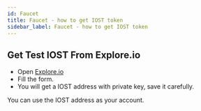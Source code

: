 ```yaml
---
id: Faucet
title: Faucet - how to get IOST token
sidebar_label: Faucet - how to get IOST token
---
```


## Get Test IOST From Explore.io

- Open [Explore.io](http://explorer.iost.io/applyIOST)
- Fill the form.
- You will get a IOST address with private key, save it carefully. 

You can use the IOST address as your account. 